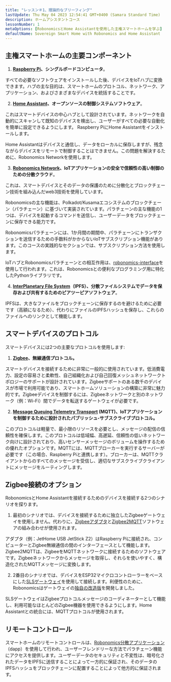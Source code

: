 ```yaml
---
title: "レッスン＃1、理論的なブリーフィング"
lastUpdate: Thu May 04 2023 12:54:41 GMT+0400 (Samara Standard Time)
description: ホームアシスタントコース
lessonNumber: 1
metaOptions: [RobonomicsとHome Assistantを使用した主権スマートホームを学ぶ]
defaultName: Sovereign Smart Home with Robonomics and Home Assistant
---
```


## 主権スマートホームの主要コンポーネント 

<List>

1. **[Raspberry Pi](https://www.raspberrypi.org/)、シングルボードコンピュータ**。

すべての必要なソフトウェアをインストールした後、デバイスをIoTハブに変換できます。ハブの主な目的は、スマートホームのプロトコル、ネットワーク、アプリケーション、およびさまざまなデバイスを統括することです。

2. **[Home Assistant](https://www.home-assistant.io/)、オープンソースの制御システムソフトウェア**。

これはスマートデバイスの中心ハブとして設計されています。ネットワークを自動的にスキャンして既知のデバイスを検出し、ユーザーがすべての必要な自動化を簡単に設定できるようにします。 Raspberry PiにHome Assistantをインストールします。

Home Assistantはデバイスと通信し、データをローカルに保存しますが、残念ながらデバイスをリモートで制御することはできません。この問題を解決するために、Robonomics Networkを使用します。

3. **[Robonomics Network](https://robonomics.network/)、IoTアプリケーションの安全で信頼性の高い制御のための分散クラウド**。

これは、スマートデバイスとそのデータの保護のために分散化とブロックチェーン技術を組み込んだweb3技術を使用しています。

Robonomicsの主な機能は、Polkadot/Kusamaエコシステムのブロックチェーン（パラチェーン）に基づいて実装されています。パラチェーンの主な機能の1つは、デバイスを起動するコマンドを送信し、ユーザーデータをブロックチェーンに保存できる能力です。

Robonomicsパラチェーンには、1か月間の期間中、パラチェーンにトランザクションを送信するための手数料がかからないIoTサブスクリプション機能があります。このコースの実践的なセクションでは、サブスクリプション方法を使用します。

IoTハブとRobonomicsパラチェーンとの相互作用は、[robonomics-interface](https://github.com/Multi-Agent-io/Robonomics-interface)を使用して行われます。これは、Robonomicsとの便利なプログラミング用に特化したPythonライブラリです。

4. **[InterPlanetary File System](https://ipfs.tech/)（IPFS）、分散ファイルシステムでデータを保存および共有するためのピアツーピアソフトウェア**。

IPFSは、大きなファイルをブロックチェーンに保存するのを避けるために必要です（高額になるため）、代わりにファイルのIPFSハッシュを保存し、これらのファイルへのリンクとして機能します。

## スマートデバイスのプロトコル
スマートデバイスには2つの主要なプロトコルを使用します:

1. **[Zigbee](https://csa-iot.org/all-solutions/zigbee/)、無線通信プロトコル。**

スマートデバイスを接続するために非常に一般的に使用されています。低消費電力、設定の容易さと柔軟性、自己組織化および自己回復メッシュネットワークトポロジーのサポートが設計されています。Zigbeeサポートのある数千のデバイスが市場で利用可能であり、スマートホームソリューションの構築に非常に魅力的です。Zigbeeデバイスを制御するには、Zigbeeネットワークと別のネットワーク（例：Wi-Fi）間でデータを転送するゲートウェイが必要です。

2. **[Message Queuing Telemetry Transport](https://mqtt.org/) (MQTT)、IoTアプリケーションを制御するために設計されたパブリッシュ-サブスクライブプロトコル。**

このプロトコルは軽量で、最小限のリソースを必要とし、メッセージの配信の信頼性を確保します。このプロトコルは低域幅、高遅延、信頼性の低いネットワーク向けに設計されており、高いセンサーメッセージのボリュームを操作するための優れたオプションです。MQTTには、MQTTブローカーを実行するサーバーが必要です（この場合、Raspberry Piと連携します）。ブローカーは、MQTTクライアントからのすべてのメッセージを受信し、適切なサブスクライブクライアントにメッセージをルーティングします。

## Zigbee接続のオプション
RobonomicsとHome Assistantを接続するためのデバイスを接続する2つのシナリオを探ります。

1. 最初のシナリオでは、デバイスを接続するために独立したZigbeeゲートウェイを使用しません。代わりに、[Zigbeeアダプタ](https://www.zigbee2mqtt.io/guide/adapters/)と[Zigbee2MQTT](https://www.zigbee2mqtt.io/guide/adapters/)ソフトウェアの組み合わせが使用されます。

<LessonImages figure figureCaption="Architectural scheme of the scenario with Zigbee adapter" src="smart-house-course/lesson-1-1.png" alt="Architectural scheme of the scenario with Zigbee adapter"/>

アダプタ（例：JetHome USB JetStick Z2）はRaspberry Piに接続され、コンピューターとZigbee無線通信の間のインターフェースとして機能します。Zigbee2MQTTは、ZigbeeをMQTTネットワークに接続するためのソフトウェアです。Zigbeeネットワークからメッセージを取得し、それらを使いやすく、構造化されたMQTTメッセージに変換します。

2. 2番目のシナリオでは、デバイスをESP32マイクロコントローラーをベースにした[SLSゲートウェイ](https://github.com/slsys/Gateway)を使用して接続します。利便性のために、Robonomicsはゲートウェイの[独自の改造版](https://oshwlab.com/ludovich88/robonomics_sls_gateway_v01)を開発しました。

<LessonImages figure figureCaption="Architectural scheme of the scenario with SLS Gateway" src="smart-house-course/lesson-1-2.png" alt="Architectural scheme of the scenario with SLS Gateway"/>

SLSゲートウェイはZigbeeプロトコルメッセージのコーディネーターとして機能し、利用可能なほとんどのZigbee機器を使用できるようにします。Home Assistantとの統合には、MQTTプロトコルが使用されます。

## リモートコントロール

スマートホームのリモートコントロールは、[Robonomics分散アプリケーション](https://dapp.robonomics.network/)（dapp）を使用して行われ、ユーザーフレンドリーな方法でパラチェーン機能にアクセスを提供します。ユーザーデータのセキュリティと不変性は、暗号化されたデータをIPFSに送信することによって一方的に保証され、そのデータのIPFSハッシュをブロックチェーンに配置することによって他方的に保証されます。

</List>




